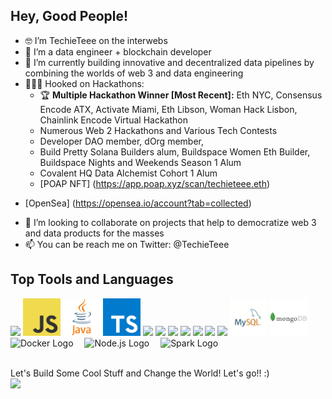 <h2> Hey, Good People!</h2>

- 🤓 I’m TechieTeee on the interwebs
- 👀 I’m a data engineer + blockchain developer
- 🌱 I’m currently building innovative and decentralized data pipelines by combining the worlds of web 3 and data engineering
- 👩🏾‍💻 Hooked on Hackathons:
  - 🏆 **Multiple Hackathon Winner [Most Recent]:** Eth NYC, Consensus Encode ATX, Activate Miami, Eth Libson, Woman Hack Lisbon, Chainlink Encode Virtual Hackathon
  + Numerous Web 2 Hackathons and Various Tech Contests
  + Developer DAO member, dOrg member,
  + Build Pretty Solana Builders alum, Buildspace Women Eth Builder, Buildspace Nights and Weekends Season 1 Alum
  + Covalent HQ Data Alchemist Cohort 1 Alum
  + [POAP NFT] (https://app.poap.xyz/scan/techieteee.eth)
 + [OpenSea] (https://opensea.io/account?tab=collected)
- 💞️ I’m looking to collaborate on projects that help to democratize web 3 and data products for the masses
- 📫 You can be reach me on Twitter: @TechieTeee

<!---
TechieTeee/TechieTeee is a ✨ special ✨ repository because its `README.md` (this file) appears on your GitHub profile
You can click the Preview link to take a look at your changes
--->

## Top Tools and Languages
<code><img height="60" src="https://www.redbytes.in/wp-content/uploads/2018/05/rust-logo-png-transparent.png"></code>
<code><img height="60" src="https://raw.githubusercontent.com/github/explore/80688e429a7d4ef2fca1e82350fe8e3517d3494d/topics/javascript/javascript.png"></code>
<code><img height="60" src="https://raw.githubusercontent.com/github/explore/80688e429a7d4ef2fca1e82350fe8e3517d3494d/topics/java/java.png"></code>
<code><img height="60" src="https://raw.githubusercontent.com/github/explore/80688e429a7d4ef2fca1e82350fe8e3517d3494d/topics/typescript/typescript.png"></code>
<code><img height="60" src="https://vectorified.com/images/sql-icon-23.png"></code>
<code><img height="60" src="https://logos-download.com/wp-content/uploads/2016/10/Python_logo_icon.png"></code>
<code><img height="60" src="https://www.pnglib.com/wp-content/uploads/2020/08/ethereum-purple-blue-icon_5f457c867236d-680x680.png"></code>
<code><img height="60" src="https://www.pngall.com/wp-content/uploads/2017/05/Copyright-Symbol-R-Free-Download-PNG.png"></code>
<code><img height="60" src="https://cryptologos.cc/logos/solana-sol-logo.png"></code>
<code><img height="60" src="https://66m4i2zg7xf1y14ot28gqej8-wpengine.netdna-ssl.com/wp-content/uploads/2020/05/azure-icon-e1589995182217.png"></code>
<code><img height="60" src="https://www.gend.co/hs-fs/hubfs/gcp-logo-cloud.png?width=730&name=gcp-logo-cloud.png"></code>
<code><img height="60" src="https://raw.githubusercontent.com/github/explore/80688e429a7d4ef2fca1e82350fe8e3517d3494d/topics/mysql/mysql.png"></code>
<code><img height="60" src="https://raw.githubusercontent.com/github/explore/80688e429a7d4ef2fca1e82350fe8e3517d3494d/topics/mongodb/mongodb.png"></code>
<img src="https://cdn.worldvectorlogo.com/logos/docker.svg" title="Docker" alt="Docker Logo" width="80"/>&emsp;
<img src="https://cdn.worldvectorlogo.com/logos/nodejs-1.svg" title="Node.js" alt="Node.js Logo" width="100"/>&emsp;
<img src="http://www.radacad.com/wp-content/uploads/2016/02/spark-logo-trademark.png" title="Spark" alt="Spark Logo" width="100"/>&emsp;

<div align="center">

</div>


<br>
Let's Build Some Cool Stuff and Change the World! Let's go!! :)
<br>

<img src="https://media.giphy.com/media/3o7WIJRve6rqNQM7hC/giphy.gif" width="300">
